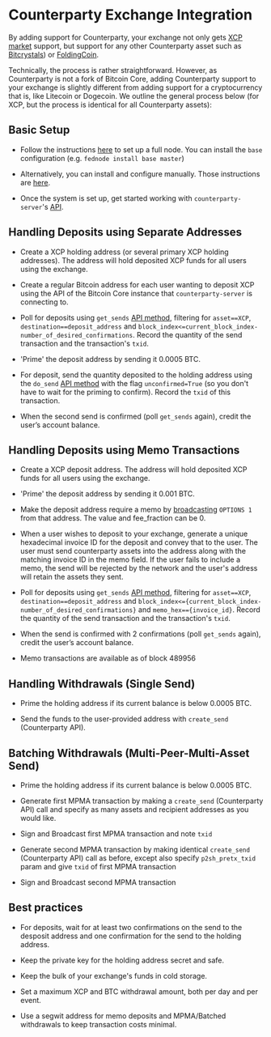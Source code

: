 # Counterparty Exchange Integration

By adding support for Counterparty, your exchange not only gets [XCP market](http://coinmarketcap.com/currencies/counterparty/) support, but support for any other Counterparty asset such as [Bitcrystals](http://coinmarketcap.com/assets/bitcrystals/)) or [FoldingCoin](https://coinmarketcap.com/currencies/foldingcoin/).

Technically, the process is rather straightforward. However, as Counterparty is not a fork of Bitcoin Core, adding Counterparty support to your exchange is slightly different from adding support for a cryptocurrency that is, like Litecoin or Dogecoin.  We outline the general process below (for XCP, but the process is identical for all Counterparty assets):

## Basic Setup

- Follow the instructions [here](http://counterparty.io/docs/federated_node/) to set up a full node. You can install the `base` configuration (e.g. `fednode install base master`)

- Alternatively, you can install and configure manually. Those instructions are [here](https://github.com/CounterpartyXCP/counterparty-lib/blob/develop/README.md#manual-installation).

- Once the system is set up, get started working with `counterparty-server`'s [API](/API.md).


## Handling Deposits using Separate Addresses

- Create a XCP holding address (or several primary XCP holding addresses). The address will hold deposited XCP funds for all users using the exchange.

- Create a regular Bitcoin address for each user wanting to deposit XCP using the API of the Bitcoin Core instance that `counterparty-server` is connecting to.

- Poll for deposits using `get_sends` [API method](/API.md), filtering for `asset==XCP`, `destination==deposit_address` and `block_index<=current_block_index-number_of_desired_confirmations`. Record the quantity of the send transaction and the transaction's `txid`.

- 'Prime' the deposit address by sending it 0.0005 BTC.

- For deposit, send the quantity deposited to the holding address using the `do_send` [API method](/API.md) with the flag `unconfirmed=True` (so you don't have to wait for the priming to confirm). Record the `txid` of this transaction.

- When the second send is confirmed (poll `get_sends` again), credit the user’s account balance.


## Handling Deposits using Memo Transactions

- Create a XCP deposit address. The address will hold deposited XCP funds for all users using the exchange.

- 'Prime' the deposit address by sending it 0.001 BTC.

- Make the deposit address require a memo by [broadcasting](/API.md#create_broadcast) `OPTIONS 1` from that address.  The value and fee_fraction can be 0.

- When a user wishes to deposit to your exchange, generate a unique hexadecimal invoice ID for the deposit and convey that to the user.  The user must send counterparty assets into the address along with the matching invoice ID in the memo field.  If the user fails to include a memo, the send will be rejected by the network and the user's address will retain the assets they sent.

- Poll for deposits using `get_sends` [API method](/API.md), filtering for `asset==XCP`, `destination==deposit_address` and `block_index<={current_block_index-number_of_desired_confirmations}` and `memo_hex=={invoice_id}`. Record the quantity of the send transaction and the transaction's `txid`.

- When the send is confirmed with 2 confirmations (poll `get_sends` again), credit the user’s account balance.

- Memo transactions are available as of block 489956

## Handling Withdrawals (Single Send)

- Prime the holding address if its current balance is below 0.0005 BTC.

- Send the funds to the user-provided address with `create_send` (Counterparty API).

## Batching Withdrawals (Multi-Peer-Multi-Asset Send)

- Prime the holding address if its current balance is below 0.0005 BTC.

- Generate first MPMA transaction by making a `create_send` (Counterparty API) call and specify as many assets and recipient addresses as you would like.

- Sign and Broadcast first MPMA transaction and note `txid`

- Generate second MPMA transaction by making identical `create_send` (Counterparty API) call as before, except also specify `p2sh_pretx_txid` param and give `txid` of first MPMA transaction

- Sign and Broadcast second MPMA transaction

## Best practices

- For deposits, wait for at least two confirmations on the send to the desposit address and one confirmation for the send to the holding address.

- Keep the private key for the holding address secret and safe.

- Keep the bulk of your exchange's funds in cold storage.

- Set a maximum XCP and BTC withdrawal amount, both per day and per event.

- Use a segwit address for memo deposits and MPMA/Batched withdrawals to keep transaction costs minimal.